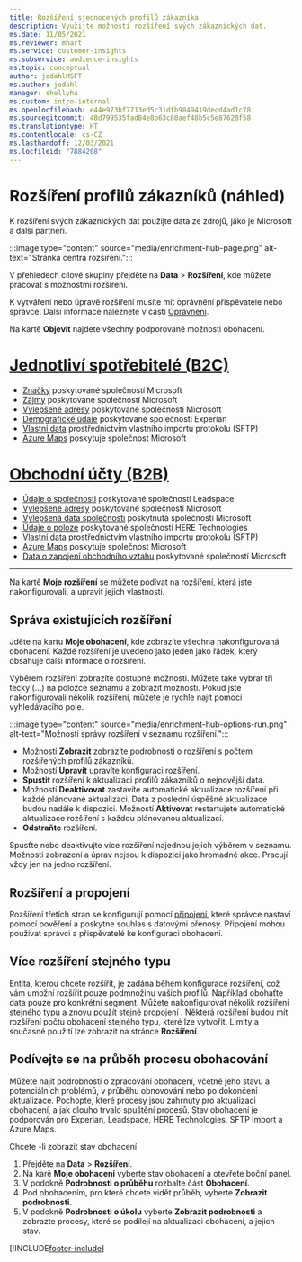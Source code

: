 ```yaml
---
title: Rozšíření sjednocených profilů zákazníka
description: Využijte možnosti rozšíření svých zákaznických dat.
ms.date: 11/05/2021
ms.reviewer: mhart
ms.service: customer-insights
ms.subservice: audience-insights
ms.topic: conceptual
author: jodahlMSFT
ms.author: jodahl
manager: shellyha
ms.custom: intro-internal
ms.openlocfilehash: e44e973bf7713ed5c31dfb9849419decd4ad1c78
ms.sourcegitcommit: 48d799535fad84e8b63c80aef48b5c5e87628f58
ms.translationtype: HT
ms.contentlocale: cs-CZ
ms.lasthandoff: 12/03/2021
ms.locfileid: "7884208"
---
```

# <a name="enrichment-for-customer-profiles-preview"></a>Rozšíření profilů zákazníků (náhled)

K rozšíření svých zákaznických dat použijte data ze zdrojů, jako je Microsoft a další partneři.

:::image type="content" source="media/enrichment-hub-page.png" alt-text="Stránka centra rozšíření.":::

V přehledech cílové skupiny přejděte na **Data** > **Rozšíření**, kde můžete pracovat s možnostmi rozšíření.  

K vytváření nebo úpravě rozšíření musíte mít oprávnění přispěvatele nebo správce. Další informace naleznete v části [Oprávnění](permissions.md).

Na kartě **Objevit** najdete všechny podporované možnosti obohacení.

# <a name="individual-consumers-b-to-c"></a>[Jednotliví spotřebitelé (B2C)](#tab/b2c)

- [Značky](enrichment-microsoft.md) poskytované společností Microsoft
- [Zájmy](enrichment-microsoft.md) poskytované společností Microsoft
- [Vylepšené adresy](enrichment-enhanced-addresses.md) poskytované společností Microsoft 
- [Demografické údaje](enrichment-experian.md) poskytované společností Experian
- [Vlastní data](enrichment-SFTP-custom-import.md) prostřednictvím vlastního importu protokolu (SFTP) 
- [Azure Maps](enrichment-azure-maps.md) poskytuje společnost Microsoft

# <a name="business-accounts-b-to-b"></a>[Obchodní účty (B2B)](#tab/b2b)

- [Údaje o společnosti](enrichment-leadspace.md) poskytované společností Leadspace
- [Vylepšené adresy](enrichment-enhanced-addresses.md) poskytované společností Microsoft 
- [Vylepšená data společnosti](enrichment-enhanced-company-data.md) poskytnutá společností Microsoft
- [Údaje o poloze](enrichment-here.md) poskytované společností HERE Technologies 
- [Vlastní data](enrichment-SFTP-custom-import.md) prostřednictvím vlastního importu protokolu (SFTP) 
- [Azure Maps](enrichment-azure-maps.md) poskytuje společnost Microsoft
- [Data o zapojení obchodního vztahu](enrichment-office.md) poskytované společností Microsoft

---

Na kartě **Moje rozšíření** se můžete podívat na rozšíření, která jste nakonfigurovali, a upravit jejich vlastnosti.

## <a name="manage-existing-enrichments"></a>Správa existujících rozšíření

Jděte na kartu **Moje obohacení**, kde zobrazíte všechna nakonfigurovaná obohacení. Každé rozšíření je uvedeno jako jeden jako řádek, který obsahuje další informace o rozšíření.

Výběrem rozšíření zobrazíte dostupné možnosti. Můžete také vybrat tři tečky (...) na položce seznamu a zobrazit možnosti. Pokud jste nakonfigurovali několik rozšíření, můžete je rychle najít pomocí vyhledávacího pole.

:::image type="content" source="media/enrichment-hub-options-run.png" alt-text="Možnosti správy rozšíření v seznamu rozšíření.":::

- Možností **Zobrazit** zobrazíte podrobnosti o rozšíření s počtem rozšířených profilů zákazníků.
- Možností **Upravit** upravíte konfiguraci rozšíření.
- **Spustit** rozšíření k aktualizaci profilů zákazníků o nejnovější data.
- Možností **Deaktivovat** zastavíte automatické aktualizace rozšíření při každé plánované aktualizaci. Data z poslední úspěšné aktualizace budou nadále k dispozici. Možností **Aktivovat** restartujete automatické aktualizace rozšíření s každou plánovanou aktualizací.
- **Odstraňte** rozšíření.

Spusťte nebo deaktivujte více rozšíření najednou jejich výběrem v seznamu. Možnosti zobrazení a úprav nejsou k dispozici jako hromadné akce. Pracují vždy jen na jedno rozšíření.

## <a name="enrichments-and-connections"></a>Rozšíření a propojení 

Rozšíření třetích stran se konfigurují pomocí [připojení](connections.md), které správce nastaví pomocí pověření a poskytne souhlas s datovými přenosy. Připojení mohou používat správci a přispěvatelé ke konfiguraci obohacení.  

## <a name="multiple-enrichments-of-the-same-type"></a>Více rozšíření stejného typu

Entita, kterou chcete rozšířit, je zadána během konfigurace rozšíření, což vám umožní rozšířit pouze podmnožinu vašich profilů. Například obohaťte data pouze pro konkrétní segment. Můžete nakonfigurovat několik rozšíření stejného typu a znovu použít stejné propojení . Některá rozšíření budou mít rozšíření počtu obohacení stejného typu, které lze vytvořit. Limity a současné použití lze zobrazit na stránce **Rozšíření**.

## <a name="see-the-progress-of-the-enrichment-process"></a>Podívejte se na průběh procesu obohacování

Můžete najít podrobnosti o zpracování obohacení, včetně jeho stavu a potenciálních problémů, v průběhu obnovování nebo po dokončení aktualizace. Pochopte, které procesy jsou zahrnuty pro aktualizaci obohacení, a jak dlouho trvalo spuštění procesů. Stav obohacení je podporován pro Experian, Leadspace, HERE Technologies, SFTP Import a Azure Maps.

Chcete -li zobrazit stav obohacení

1. Přejděte na **Data** > **Rozšíření**. 
1. Na karě **Moje obohacení** vyberte stav obohacení a otevřete boční panel. 
1. V podokně **Podrobnosti o průběhu** rozbalte část **Obohacení**. 
1. Pod obohacením, pro které chcete vidět průběh, vyberte **Zobrazit podrobnosti**. 
1. V podokně **Podrobnosti o úkolu** vyberte **Zobrazit podrobnosti** a zobrazte procesy, které se podílejí na aktualizaci obohacení, a jejich stav. 

[!INCLUDE[footer-include](../includes/footer-banner.md)]
